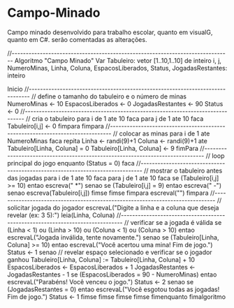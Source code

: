 # Campo-Minado
Campo minado desenvolvido para trabalho escolar, quanto em visualG, quanto em C#. serão comentadas as alterações.

//------------------------------------------------------------------------------
Algoritmo "Campo Minado"
Var
   Tabuleiro: vetor [1..10,1..10] de inteiro
   i, j, NumeroMinas, Linha, Coluna, EspacosLiberados, Status, JogadasRestantes: inteiro

Inicio
//------------------------------------------------------------------------------
   // define o tamanho do tabuleiro e o número de minas
   NumeroMinas <- 10
   EspacosLiberados <- 0
   JogadasRestantes <- 90
   Status <- 0
//------------------------------------------------------------------------------
   // cria o tabuleiro
   para i de 1 ate 10 faca
      para j de 1 ate 10 faca
         Tabuleiro[i,j] <- 0
      fimpara
   fimpara
//------------------------------------------------------------------------------
   // colocar as minas
   para i de 1 ate NumeroMinas faca
      repita
          Linha <- randi(9)+1
          Coluna <- randi(9)+1
      ate Tabuleiro[Linha, Coluna] = 0
      Tabuleiro[Linha, Coluna] <- 9
   fimPara
//------------------------------------------------------------------------------
   // loop principal do jogo
   enquanto (Status = 0) faca
//------------------------------------------------------------------------------
      // mostrar o tabuleiro antes das jogadas
      para i de 1 ate 10 faca
         para j de 1 ate 10 faca
            se (Tabuleiro[i,j] >= 10) entao
               escreva(" *")
            senao
                  se (Tabuleiro[i,j] = 9) entao
                     escreva(" -")
                  senao
                     escreva(Tabuleiro[i,j])
                  fimse
            fimse
         fimpara
         escreval("")
      fimpara
//------------------------------------------------------------------------------
      // solicitar jogada do jogador
      escrevaL("Digite a linha e a coluna que deseja revelar (ex: 3 5):")
      leia(Linha, Coluna)
//------------------------------------------------------------------------------
      // verificar se a jogada é válida
      se (Linha < 1) ou (Linha > 10) ou (Coluna < 1) ou (Coluna > 10) entao
         escrevaL("Jogada inválida, tente novamente.")
      senao
         se (Tabuleiro[Linha, Coluna] >= 10) entao
            escrevaL("Você acertou uma mina! Fim de jogo.")
            Status <- 1
         senao
              // revelar espaço selecionado e verificar se o jogador ganhou
              Tabuleiro[Linha, Coluna] := Tabuleiro[Linha, Coluna] + 10
              EspacosLiberados <- EspacosLiberados + 1
              JogadasRestantes <- JogadasRestantes - 1
              se (EspacosLiberados = 90 - NumeroMinas) entao
                 escrevaL("Parabéns! Você venceu o jogo.")
                 Status <- 2
              senao
                   se (JogadasRestantes = 0) entao
                      escrevaL("Você esgotou todas as jogadas! Fim de jogo.")
                      Status <- 1
                   fimse
             fimse
          fimse
      fimse
   fimenquanto
fimalgoritmo
